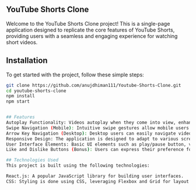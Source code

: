 ## YouTube Shorts Clone

Welcome to the YouTube Shorts Clone project! This is a single-page application designed to replicate the core features of YouTube Shorts, providing users with a seamless and engaging experience for watching short videos.

## Installation
To get started with the project, follow these simple steps:

```bash
git clone https://github.com/anujdhiman111/Youtube-Shorts-Clone.git
cd youtube-shorts-clone
npm install
npm start


## Features
Autoplay Functionality: Videos autoplay when they come into view, enhancing user engagement.
Swipe Navigation (Mobile): Intuitive swipe gestures allow mobile users to navigate between videos effortlessly.
Arrow Key Navigation (Desktop): Desktop users can easily navigate videos using arrow keys for a seamless viewing experience.
Responsive Design: The application is designed to adapt to various screen sizes, ensuring a consistent and enjoyable experience across devices.
User Interface Elements: Basic UI elements such as play/pause button, video progress indicator, and video title provide users with essential controls and information.
Like and Dislike Buttons (Bonus): Users can express their preference for each video with the like and dislike buttons.

## Technologies Used
This project is built using the following technologies:

React.js: A popular JavaScript library for building user interfaces.
CSS: Styling is done using CSS, leveraging Flexbox and Grid for layout and responsiveness.
